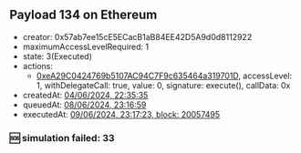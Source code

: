## Payload 134 on Ethereum

- creator: 0x57ab7ee15cE5ECacB1aB84EE42D5A9d0d8112922
- maximumAccessLevelRequired: 1
- state: 3(Executed)
- actions:
  - [0xeA29C0424769b5107AC94C7F9c635464a319701D](https://etherscan.io/tx/0xeA29C0424769b5107AC94C7F9c635464a319701D), accessLevel: 1, withDelegateCall: true, value: 0, signature: execute(), callData: 0x
- createdAt: [04/06/2024, 22:35:35](https://etherscan.io/tx/0xaeea6fd7a0557f14d95b55d2fe4f88ed100a16fee5062b03ce935b6e51b071f6)
- queuedAt: [08/06/2024, 23:16:59](https://etherscan.io/tx/0x183c52d0de482bcc2e8eb09cab2de0fe4dd597e5c5c0947a993a5b76b082101c)
- executedAt: [09/06/2024, 23:17:23, block: 20057495](https://etherscan.io/tx/0xcf876f9577ffc2966cc492a61bdbd5061987c031b04cc9abc6d5ccbdd6b67700)

### :sos: simulation failed: 33
